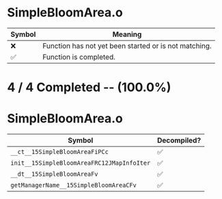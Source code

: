 # SimpleBloomArea.o
| Symbol | Meaning 
| ------------- | ------------- 
| :x: | Function has not yet been started or is not matching. 
| :white_check_mark: | Function is completed. 


# 4 / 4 Completed -- (100.0%)
# SimpleBloomArea.o
| Symbol | Decompiled? |
| ------------- | ------------- |
| `__ct__15SimpleBloomAreaFiPCc` | :white_check_mark: |
| `init__15SimpleBloomAreaFRC12JMapInfoIter` | :white_check_mark: |
| `__dt__15SimpleBloomAreaFv` | :white_check_mark: |
| `getManagerName__15SimpleBloomAreaCFv` | :white_check_mark: |

